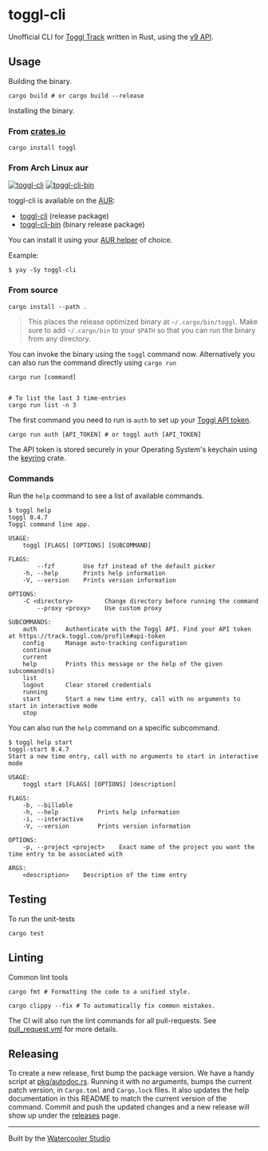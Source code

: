 # toggl-cli

Unofficial CLI for [Toggl Track](https://toggl.com/track/) written in Rust, using the [v9 API](https://developers.track.toggl.com/docs/).

## Usage

Building the binary.

```shell
cargo build # or cargo build --release
```

Installing the binary.

### From [crates.io](https://crates.io/crates/toggl)

```shell
cargo install toggl
```

### From Arch Linux aur
[![toggl-cli](https://img.shields.io/aur/version/toggl-cli?label=toggl-cli)](https://aur.archlinux.org/packages/toggl-cli/)
[![toggl-cli-bin](https://img.shields.io/aur/version/toggl-cli-bin?label=toggl-cli-bin)](https://aur.archlinux.org/packages/toggl-cli-bin/)

toggl-cli is available on the [AUR](https://wiki.archlinux.org/index.php/Arch_User_Repository):
- [toggl-cli](https://aur.archlinux.org/packages/toggl-cli/) (release package)
- [toggl-cli-bin](https://aur.archlinux.org/packages/toggl-cli-bin/) (binary release package)

You can install it using your [AUR helper](https://wiki.archlinux.org/index.php/AUR_helpers) of choice.

Example:
```shell
$ yay -Sy toggl-cli
```

### From source

```shell
cargo install --path .
```

> This places the release optimized binary at `~/.cargo/bin/toggl`. Make sure to add `~/.cargo/bin` to your `$PATH` so that you can run the binary from any directory.

You can invoke the binary using the `toggl` command now. Alternatively you can also run the command directly using `cargo run`

```shell
cargo run [command]


# To list the last 3 time-entries
cargo run list -n 3
```

The first command you need to run is `auth` to set up your [Toggl API token](https://support.toggl.com/en/articles/3116844-where-is-my-api-token-located).

```shell
cargo run auth [API_TOKEN] # or toggl auth [API_TOKEN]
```

The API token is stored securely in your Operating System's keychain using the [keyring](https://crates.io/crates/keyring) crate.

### Commands

Run the `help` command to see a list of available commands.

```shell
$ toggl help
toggl 0.4.7
Toggl command line app.

USAGE:
    toggl [FLAGS] [OPTIONS] [SUBCOMMAND]

FLAGS:
        --fzf        Use fzf instead of the default picker
    -h, --help       Prints help information
    -V, --version    Prints version information

OPTIONS:
    -C <directory>         Change directory before running the command
        --proxy <proxy>    Use custom proxy

SUBCOMMANDS:
    auth        Authenticate with the Toggl API. Find your API token at https://track.toggl.com/profile#api-token
    config      Manage auto-tracking configuration
    continue
    current
    help        Prints this message or the help of the given subcommand(s)
    list
    logout      Clear stored credentials
    running
    start       Start a new time entry, call with no arguments to start in interactive mode
    stop

```

You can also run the `help` command on a specific subcommand.

```shell
$ toggl help start
toggl-start 0.4.7
Start a new time entry, call with no arguments to start in interactive mode

USAGE:
    toggl start [FLAGS] [OPTIONS] [description]

FLAGS:
    -b, --billable
    -h, --help           Prints help information
    -i, --interactive
    -V, --version        Prints version information

OPTIONS:
    -p, --project <project>    Exact name of the project you want the time entry to be associated with

ARGS:
    <description>    Description of the time entry

```

## Testing

To run the unit-tests

```shell
cargo test
```

## Linting

Common lint tools

```shell
cargo fmt # Formatting the code to a unified style.

cargo clippy --fix # To automatically fix common mistakes.
```

The CI will also run the lint commands for all pull-requests.
See [pull_request.yml](.github/workflows/pull_request.yml) for more details.

## Releasing

To create a new release, first bump the package version.
We have a handy script at [pkg/autodoc.rs](pkg/autodoc.rs).
Running it with no arguments, bumps the current patch version, in `Cargo.toml`
and `Cargo.lock` files.
It also updates the help documentation in this README to match the current
version of the command.
Commit and push the updated changes and a new release will show up under the
[releases](https://github.com/watercooler-labs/toggl-cli/releases) page.

---

Built by the [Watercooler Studio](https://watercooler.studio/)
